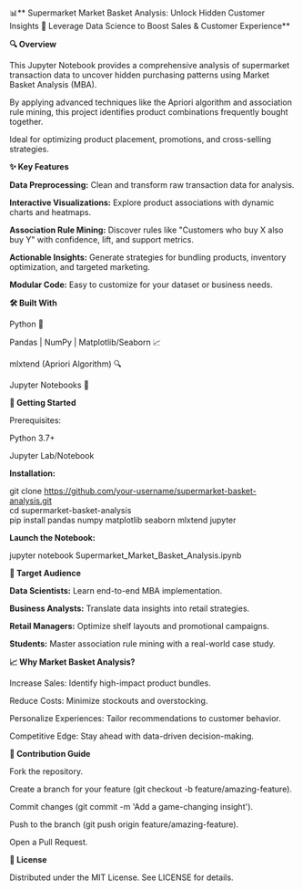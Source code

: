📊** Supermarket Market Basket Analysis: Unlock Hidden Customer Insights 🛒
Leverage Data Science to Boost Sales & Customer Experience**

**🔍 Overview**

This Jupyter Notebook provides a comprehensive analysis of supermarket transaction data to uncover hidden purchasing patterns using Market Basket Analysis (MBA).

By applying advanced techniques like the Apriori algorithm and association rule mining, this project identifies product combinations frequently bought together.

Ideal for optimizing product placement, promotions, and cross-selling strategies.

**✨ Key Features**

**Data Preprocessing:** Clean and transform raw transaction data for analysis.

**Interactive Visualizations:** Explore product associations with dynamic charts and heatmaps.

**Association Rule Mining:** Discover rules like "Customers who buy X also buy Y" with confidence, lift, and support metrics.

**Actionable Insights:** Generate strategies for bundling products, inventory optimization, and targeted marketing.

**Modular Code:** Easy to customize for your dataset or business needs.

**🛠️ Built With**

Python 🐍

Pandas | NumPy | Matplotlib/Seaborn 📈

mlxtend (Apriori Algorithm) 🔍

Jupyter Notebooks 📒

**🚀 Getting Started**

Prerequisites:

Python 3.7+

Jupyter Lab/Notebook

**Installation:**

git clone https://github.com/your-username/supermarket-basket-analysis.git  
cd supermarket-basket-analysis  
pip install pandas numpy matplotlib seaborn mlxtend jupyter  

**Launch the Notebook:**

jupyter notebook Supermarket_Market_Basket_Analysis.ipynb  

**🎯 Target Audience**

**Data Scientists:** Learn end-to-end MBA implementation.

**Business Analysts:** Translate data insights into retail strategies.

**Retail Managers:** Optimize shelf layouts and promotional campaigns.

**Students:** Master association rule mining with a real-world case study.

**📈 Why Market Basket Analysis?**

Increase Sales: Identify high-impact product bundles.

Reduce Costs: Minimize stockouts and overstocking.

Personalize Experiences: Tailor recommendations to customer behavior.

Competitive Edge: Stay ahead with data-driven decision-making.

**🔧 Contribution Guide**

Fork the repository.

Create a branch for your feature (git checkout -b feature/amazing-feature).

Commit changes (git commit -m 'Add a game-changing insight').

Push to the branch (git push origin feature/amazing-feature).

Open a Pull Request.

**📜 License**

Distributed under the MIT License. See LICENSE for details.

